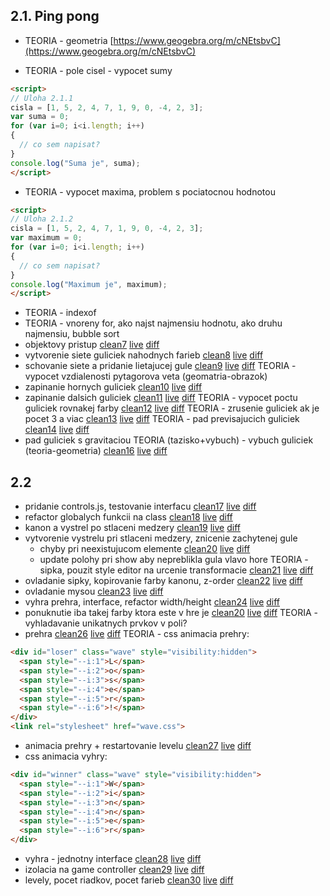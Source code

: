 ## 2.1. Ping pong
  - TEORIA - geometria [https://www.geogebra.org/m/cNEtsbvC](https://www.geogebra.org/m/cNEtsbvC)

  - TEORIA - pole cisel - vypocet sumy

```html
<script>
// Uloha 2.1.1
cisla = [1, 5, 2, 4, 7, 1, 9, 0, -4, 2, 3];
var suma = 0;
for (var i=0; i<i.length; i++)
{
  // co sem napisat?    
}
console.log("Suma je", suma);
</script>
```

  - TEORIA - vypocet maxima, problem s pociatocnou hodnotou

```html
<script>
// Uloha 2.1.2
cisla = [1, 5, 2, 4, 7, 1, 9, 0, -4, 2, 3];
var maximum = 0;
for (var i=0; i<i.length; i++)
{
  // co sem napisat?    
}
console.log("Maximum je", maximum);
</script>
```

  - TEORIA - indexof
  - TEORIA - vnoreny for, ako najst najmensiu hodnotu, ako druhu najmensiu, bubble sort
  - objektovy pristup [clean7](clean07/index.html) [live](https://rawgit.valky.eu/gabonator/Education/master/2022/Programming2/clean07/index.html) [diff](https://github.com/gabonator/Education/blob/master/2022/Programming2/diff.md#diff-07-vs-06)
  - vytvorenie siete guliciek nahodnych farieb [clean8](clean08/index.html) [live](https://rawgit.valky.eu/gabonator/Education/master/2022/Programming2/clean08/index.html) [diff](https://github.com/gabonator/Education/blob/master/2022/Programming2/diff.md#diff-08-vs-07)
  - schovanie siete a pridanie lietajucej gule [clean9](clean09/index.html) [live](https://rawgit.valky.eu/gabonator/Education/master/2022/Programming2/clean09/index.html) [diff](https://github.com/gabonator/Education/blob/master/2022/Programming2/diff.md#diff-09-vs-08)
  TEORIA - vypocet vzdialenosti pytagorova veta (geomatria-obrazok)
  - zapinanie hornych guliciek [clean10](clean10/index.html) [live](https://rawgit.valky.eu/gabonator/Education/master/2022/Programming2/clean10/index.html) [diff](https://github.com/gabonator/Education/blob/master/2022/Programming2/diff.md#diff-10-vs-09)
  - zapinanie dalsich guliciek [clean11](clean11/index.html) [live](https://rawgit.valky.eu/gabonator/Education/master/2022/Programming2/clean11/index.html) [diff](https://github.com/gabonator/Education/blob/master/2022/Programming2/diff.md#diff-11-vs-10)
  TEORIA - vypocet poctu guliciek rovnakej farby [clean12](clean12/index.html) [live](https://rawgit.valky.eu/gabonator/Education/master/2022/Programming2/clean12/index.html) [diff](https://github.com/gabonator/Education/blob/master/2022/Programming2/diff.md#diff-12-vs-11)
  TEORIA - zrusenie guliciek ak je pocet 3 a viac [clean13](clean13/index.html) [live](https://rawgit.valky.eu/gabonator/Education/master/2022/Programming2/clean13/index.html) [diff](https://github.com/gabonator/Education/blob/master/2022/Programming2/diff.md#diff-13-vs-12)
  TEORIA - pad previsajucich guliciek [clean14](clean14/index.html) [live](https://rawgit.valky.eu/gabonator/Education/master/2022/Programming2/clean14/index.html) [diff](https://github.com/gabonator/Education/blob/master/2022/Programming2/diff.md#diff-14-vs-13)
  - pad guliciek s gravitaciou
  TEORIA (tazisko+vybuch) - vybuch guliciek (teoria-geometria) [clean16](clean16/index.html) [live](https://rawgit.valky.eu/gabonator/Education/master/2022/Programming2/clean16/index.html) [diff](https://github.com/gabonator/Education/blob/master/2022/Programming2/diff.md#diff-16-vs-15)

## 2.2
  - pridanie controls.js, testovanie interfacu [clean17](clean17/index.html) [live](https://rawgit.valky.eu/gabonator/Education/master/2022/Programming2/clean17/index.html) [diff](https://github.com/gabonator/Education/blob/master/2022/Programming2/diff.md#diff-17-vs-16)
  - refactor globalych funkcii na class [clean18](clean18/index.html) [live](https://rawgit.valky.eu/gabonator/Education/master/2022/Programming2/clean18/index.html) [diff](https://github.com/gabonator/Education/blob/master/2022/Programming2/diff.md#diff-18-vs-17)
  - kanon a vystrel po stlaceni medzery [clean19](clean19/index.html) [live](https://rawgit.valky.eu/gabonator/Education/master/2022/Programming2/clean19/index.html) [diff](https://github.com/gabonator/Education/blob/master/2022/Programming2/diff.md#diff-19-vs-18)
  - vytvorenie vystrelu pri stlaceni medzery, znicenie zachytenej gule 
    - chyby pri neexistujucom elemente [clean20](clean20/index.html) [live](https://rawgit.valky.eu/gabonator/Education/master/2022/Programming2/clean20/index.html) [diff](https://github.com/gabonator/Education/blob/master/2022/Programming2/diff.md#diff-20-vs-19)
    - update polohy pri show aby nepreblikla gula vlavo hore
  TEORIA - sipka, pouzit style editor na urcenie transformacie [clean21](clean21/index.html) [live](https://rawgit.valky.eu/gabonator/Education/master/2022/Programming2/clean21/index.html) [diff](https://github.com/gabonator/Education/blob/master/2022/Programming2/diff.md#diff-21-vs-20)
  - ovladanie sipky, kopirovanie farby kanonu, z-order [clean22](clean22/index.html) [live](https://rawgit.valky.eu/gabonator/Education/master/2022/Programming2/clean22/index.html) [diff](https://github.com/gabonator/Education/blob/master/2022/Programming2/diff.md#diff-22-vs-21)
  - ovladanie mysou [clean23](clean23/index.html) [live](https://rawgit.valky.eu/gabonator/Education/master/2022/Programming2/clean23/index.html) [diff](https://github.com/gabonator/Education/blob/master/2022/Programming2/diff.md#diff-23-vs-22)
  - vyhra prehra, interface, refactor width/height [clean24](clean24/index.html) [live](https://rawgit.valky.eu/gabonator/Education/master/2022/Programming2/clean24/index.html) [diff](https://github.com/gabonator/Education/blob/master/2022/Programming2/diff.md#diff-24-vs-23)
  - ponuknutie iba takej farby ktora este v hre je [clean20](clean25/index.html) [live](https://rawgit.valky.eu/gabonator/Education/master/2022/Programming2/clean25/index.html) [diff](https://github.com/gabonator/Education/blob/master/2022/Programming2/diff.md#diff-25-vs-24)
  TEORIA - vyhladavanie unikatnych prvkov v poli?
  - prehra [clean26](clean26/index.html) [live](https://rawgit.valky.eu/gabonator/Education/master/2022/Programming2/clean26/index.html) [diff](https://github.com/gabonator/Education/blob/master/2022/Programming2/diff.md#diff-26-vs-25)
  TEORIA - css animacia prehry:

```html
<div id="loser" class="wave" style="visibility:hidden">
  <span style="--i:1">L</span>
  <span style="--i:2">o</span>
  <span style="--i:3">s</span>
  <span style="--i:4">e</span>
  <span style="--i:5">r</span>
  <span style="--i:6">!</span>
</div>
<link rel="stylesheet" href="wave.css">
```

  - animacia prehry + restartovanie levelu [clean27](clean20/index.html) [live](https://rawgit.valky.eu/gabonator/Education/master/2022/Programming2/clean27/index.html) [diff](https://github.com/gabonator/Education/blob/master/2022/Programming2/diff.md#diff-27-vs-26)
  - css animacia vyhry:

```html
<div id="winner" class="wave" style="visibility:hidden">
  <span style="--i:1">W</span>
  <span style="--i:2">i</span>
  <span style="--i:3">n</span>
  <span style="--i:4">n</span>
  <span style="--i:5">e</span>
  <span style="--i:6">r</span>
</div>
```

  - vyhra - jednotny interface [clean28](clean28/index.html) [live](https://rawgit.valky.eu/gabonator/Education/master/2022/Programming2/clean28/index.html) [diff](https://github.com/gabonator/Education/blob/master/2022/Programming2/diff.md#diff-28-vs-27)
  - izolacia na game controller [clean29](clean29/index.html) [live](https://rawgit.valky.eu/gabonator/Education/master/2022/Programming2/clean29/index.html)  [diff](https://github.com/gabonator/Education/blob/master/2022/Programming2/diff.md#diff-29-vs-28)
  - levely, pocet riadkov, pocet farieb [clean30](clean20/index.html) [live](https://rawgit.valky.eu/gabonator/Education/master/2022/Programming2/clean30/index.html) [diff](https://github.com/gabonator/Education/blob/master/2022/Programming2/diff.md#diff-30-vs-29)
